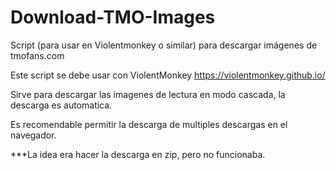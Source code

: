 # Download-TMO-Images
Script (para usar en Violentmonkey o similar) para descargar imágenes de tmofans.com

Este script se debe usar con ViolentMonkey https://violentmonkey.github.io/

Sirve para descargar las imagenes de lectura en modo cascada, la descarga es automatica. 

Es recomendable permitir la descarga de multiples descargas en el navegador.

***La idea era hacer la descarga en zip, pero no funcionaba.
